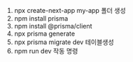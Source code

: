 1. npx create-next-app my-app 폴더 생성 
2. npm install prisma
3. npm install @prisma/client
4. npx prisma generate
5. npx prisma migrate dev 테이블생성
6. npm run dev 작동 명령